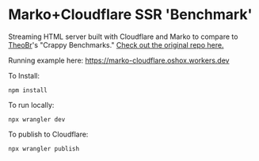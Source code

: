 # Marko+Cloudflare SSR 'Benchmark'

Streaming HTML server built with Cloudflare and Marko to compare to [TheoBr](https://github.com/TheoBr)'s "Crappy Benchmarks." [Check out the original repo here.](https://github.com/t3-oss/t3bench)

Running example here: https://marko-cloudflare.oshox.workers.dev

To Install:

    npm install
    
To run locally:

    npx wrangler dev
    
To publish to Cloudflare:

    npx wrangler publish
